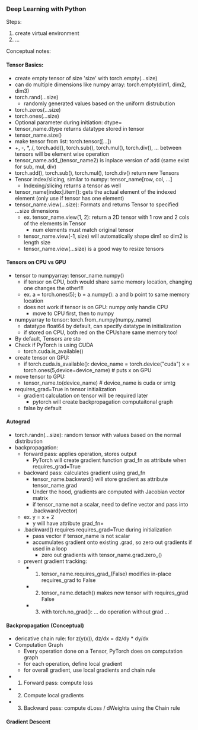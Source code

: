 ### Deep Learning with Python
Steps:

1. create virtual environment
2. ...

Conceptual notes:

#### Tensor Basics:
- create empty tensor of size 'size' with torch.empty(...size)
- can do multiple dimensions like numpy array: torch.empty(dim1, dim2, dim3)
- torch.rand(...size)
    - randomly generated values based on the uniform distrubution
- torch.zeros(...size)
- torch.ones(...size)
- Optional parameter during initiation: dtype=<type>
- tensor_name.dtype returns datatype stored in tensor
- tensor_name.size()
- make tensor from list: torch.tensor([...])
- +, -, *, /, torch.add(), torch.sub(), torch.mul(), torch.div(), ... between tensors will be element wise operation
- tensor_name.add_(tensor_name2) is inplace version of add (same exist for sub, mul, div)
- torch.add(), torch.sub(), torch.mul(), torch.div() return new Tensors
- Tensor index/slicing, similar to numpy: tensor_name[row, col, ...]
    - Indexing/slicing returns a tensor as well
- tensor_name[index].item(): gets the actual element of the indexed element (only use if tensor has one element)
- tensor_name.view(...size): Formats and returns Tensor to specified ...size dimensions 
    - ex. tensor_name.view(1, 2): return a 2D tensor with 1 row and 2 cols of the elements in Tensor
        - num elements must match original tensor
    - tensor_name.view(-1, size) will automatically shape dim1 so dim2 is length size
    - tensor_name.view(...size) is a good way to resize tensors

#### Tensors on CPU vs GPU
- tensor to numpyarray: tensor_name.numpy()
    - if tensor on CPU, both would share same memory location, changing one changes the other!!!
    - ex. a = torch.ones(5); b = a.numpy(): a and b point to same memory location
    - does not work if tensor is on GPU: numpy only handle CPU
        - move to CPU first, then to numpy
- numpyarray to tensor: torch.from_numpy(numpy_name)
    - datatype float64 by default, can specify datatype in initialization
    - if stored on CPU, both red on the CPUshare same memory too!
- By default, Tensors are sto
- Check if PyTorch is using CUDA
    - torch.cuda.is_available()
- create tensor on GPU:
    - if torch.cuda.is_available():
        device_name = torch.device("cuda")
        x = torch.ones(5,device=device_name) # puts x on GPU
- move tensor to GPU:
    - tensor_name.to(device_name) # device_name is cuda or smtg
- requires_grad=True in tensor initialization
    - gradient calculation on tensor will be required later
        - pytorch will create backpropagation computaitonal graph
    - false by default

#### Autograd
- torch.randn(...size): random tensor with values based on the normal distribution
- backpropagation:
    - forward pass: applies operation, stores output
        - PyTorch will create gradient function grad_fn as attribute when requires_grad=True
    - backward pass: calculates gradient using grad_fn
        - tensor_name.backward() will store gradient as attribute tensor_name.grad
        - Under the hood, gradients are computed with Jacobian vector matrix
        - if tensor_name not a scalar, need to define vector and pass into .backward(vector)
    - ex. y = x + 2
        - y will have attribute grad_fn=<AddBackward0>
    - .backward() requires requires_grad=True during initialization
        - pass vector if tensor_name is not scalar
        - accumulates gradient onto existing .grad, so zero out gradients if used in a loop
            - zero out gradients with tensor_name.grad.zero_()
    - prevent gradient tracking:
        - 1. tensor_name.requires_grad_(False) modifies in-place requires_grad to False
        - 2. tensor_name.detach() makes new tensor with requires_grad False
        - 3. with torch.no_grad():
                ... do operation without grad ...

#### Backpropagation (Conceptual)
- dericative chain rule: for z(y(x)), dz/dx = dz/dy * dy/dx
- Computation Graph
    - Every operation done on a Tensor, PyTorch does on computation graph
    - for each operation, define local gradient
    - for overall gradient, use local gradients and chain rule
- 1. Forward pass: compute loss
- 2. Compute local gradients
- 3. Backward pass: compute dLoss / dWeights using the Chain rule

#### Gradient Descent
